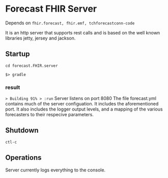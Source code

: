 # Forecast FHIR Server
Depends on `fhir.forecast, fhir.emf, tchforecastconn-code`

It is an http server that supports rest calls and is based on the well known libraries jetty, jersey and jackson.

## Startup
`cd forecast.FHIR.server`

`$> gradle`

### result
`> Building 91% > :run`
Server listens on port 8080
The file forecast.yml contains much of the server configuation.  It includes the aforementioned port.  It also includes the logger output levels, and a mapping of the various forecasters to their respecive parameters.

## Shutdown
`ctl-c`

## Operations
Server currently logs everything to the console.

